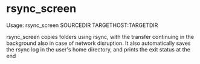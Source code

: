 # rsync_screen

Usage: rsync_screen SOURCEDIR TARGETHOST:TARGETDIR 

rsync_screen copies folders using rsync, with the transfer continuing in the background also in case of network disruption. 
It also automatically saves the rsync log in the user's home directory, and prints the exit status at the end
